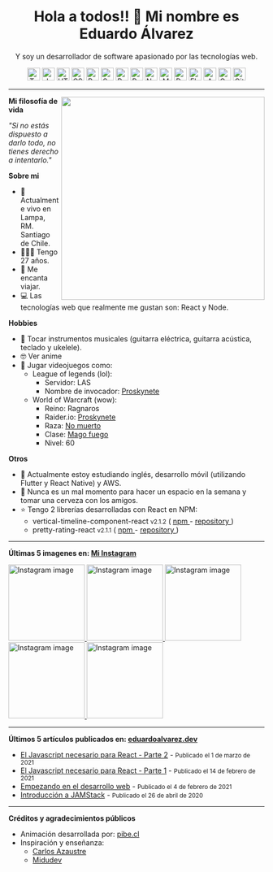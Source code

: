 <h1 align="center">Hola a todos!! 👋 Mi nombre es Eduardo Álvarez</h1>
<p align="center">
  Y soy un desarrollador de software apasionado por las tecnologías web.
</p>

<p align="center">
  <img
    src="https://github.com/Proskynete/Proskynete/blob/master/images/icons/ts.png?raw=true"
    width="25"
    height="25"
    title="Typescript"
  />
  <img
    src="https://github.com/Proskynete/Proskynete/blob/master/images/icons/js.png?raw=true"
    width="25"
    height="25"
    title="Javascript"
  />
  <img
    src="https://github.com/Proskynete/Proskynete/blob/master/images/icons/html5.png?raw=true"
    width="25"
    height="25"
    title="HTML5"
  />
  <img
    src="https://github.com/Proskynete/Proskynete/blob/master/images/icons/css3.png?raw=true"
    width="25"
    height="25"
    title="CSS3"
  />
  <img
    src="https://github.com/Proskynete/Proskynete/blob/master/images/icons/bootstrap.png?raw=true"
    width="25"
    height="25"
    title="Bootstrap"
  />
  <img
    src="https://github.com/Proskynete/Proskynete/blob/master/images/icons/sass.png?raw=true"
    width="25"
    height="25"
    title="Sass"
  />
  <img
    src="https://github.com/Proskynete/Proskynete/blob/master/images/icons/react.png?raw=true"
    width="25"
    height="25"
    title="React"
  />
  <img
    src="https://github.com/Proskynete/Proskynete/blob/master/images/icons/redux.png?raw=true"
    width="25"
    height="25"
    title="Redux"
  />
  <img
    src="https://github.com/Proskynete/Proskynete/blob/master/images/icons/node.png?raw=true"
    width="25"
    height="25"
    title="Nodejs"
  />
  <img
    src="https://github.com/Proskynete/Proskynete/blob/master/images/icons/mongodb.png?raw=true"
    width="25"
    height="25"
    title="MongoDB"
  />
  <img
    src="https://github.com/Proskynete/Proskynete/blob/master/images/icons/dart.png?raw=true"
    width="25"
    height="25"
    title="Dart"
  />
  <img
    src="https://github.com/Proskynete/Proskynete/blob/master/images/icons/flutter.png?raw=true"
    width="25"
    height="25"
    title="Flutter"
  />
  <img
    src="https://github.com/Proskynete/Proskynete/blob/master/images/icons/aws.png?raw=true"
    width="25"
    height="25"
    title="Amazon Web Services"
  />
  <img
    src="https://github.com/Proskynete/Proskynete/blob/master/images/icons/gcp.png?raw=true"
    width="25"
    height="25"
    title="Google Cloud Platform"
  />
  <img
    src="https://github.com/Proskynete/Proskynete/blob/master/images/icons/git.png?raw=true"
    width="25"
    height="25"
    title="Git"
  />
</p>

---

<img
  width="400"
  align="right"
  src="https://github.com/Proskynete/Proskynete/blob/master/images/proskynete.gif?raw=true"
/>

<p align="left">
  <strong>Mi filosofía de vida</strong>
</p>
<p>
  <i>"Si no estás dispuesto a darlo todo, no tienes derecho a intentarlo."</i>
</p>

<p align="left">
  <strong>Sobre mi</strong>
</p>
<ul>
  <li>📍 Actualmente vivo en Lampa, RM. Santiago de Chile.</li>
  <li>👨🏼‍💻 Tengo 27 años.</li>
  <li>🛫 Me encanta viajar.</li>
  <li>💻 Las tecnologías web que realmente me gustan son: React y Node.</li>
</ul>

<p align="left">
  <strong>Hobbies</strong>
</p>
<ul>
  <li>
    🎼 Tocar instrumentos musicales (guitarra eléctrica, guitarra acústica,
    teclado y ukelele).
  </li>
  <li>🤓 Ver anime</li>
  <li>
    👾 Jugar videojuegos como:
    <ul>
      <li>
        League of legends (lol):
        <ul>
          <li>Servidor: LAS</li>
          <li>
            Nombre de invocador:
            <a
              href="https://www.leagueofgraphs.com/es/summoner/las/proskynete"
              target="_blank"
            >
              Proskynete
            </a>
          </li>
        </ul>
      </li>
      <li>
        World of Warcraft (wow):
        <ul>
          <li>Reino: Ragnaros</li>
          <li>
            Raider.io:
            <a
              href="https://raider.io/characters/us/ragnaros/Proskynete"
              target="_blank"
            >
              Proskynete
            </a>
          </li>
          <li>
            Raza:
            <a
              href="https://worldofwarcraft.com/en-us/game/races/undead"
              target="_blank"
            >
              No muerto
            </a>
          </li>
          <li>
            Clase:
            <a
              href="https://worldofwarcraft.com/en-us/game/talent-calculator#mage/fire"
              target="_blank"
            >
              Mago fuego
            </a>
          </li>
          <li>Nivel: 60</li>
        </ul>
      </li>
    </ul>
  </li>
</ul>

<p align="left">
  <strong>Otros</strong>
</p>
<ul>
  <li>
    📖 Actualmente estoy estudiando inglés, desarrollo móvil (utilizando Flutter
    y React Native) y AWS.
  </li>
  <li>
    🍺 Nunca es un mal momento para hacer un espacio en la semana y tomar una
    cerveza con los amigos.
  </li>
  <li>
    ⭐ Tengo 2 librerías desarrolladas con React en NPM:
    <ul>
      <li>
        vertical-timeline-component-react <small>v2.1.2</small> (
        <a
          href="https://www.npmjs.com/package/vertical-timeline-component-react"
          target="_blank"
        >
          npm
        </a>
        -
        <a
          href="https://github.com/Proskynete/vertical-timeline-component-react"
          target="_blank"
        >
          repository
        </a>
        )
      </li>
      <li>
        pretty-rating-react <small>v2.1.1</small> (
        <a
          href="https://www.npmjs.com/package/pretty-rating-react"
          target="_blank"
        >
          npm
        </a>
        -
        <a
          href="https://github.com/Proskynete/pretty-rating-react"
          target="_blank"
        >
          repository
        </a>
        )
      </li>
    </ul>
  </li>
</ul>

---

<p align="left">
  <strong>
    Últimas 5 imagenes en:
    <a href="https://instagram.com/proskynete" target="_blank">
      Mi Instagram
    </a>
  </strong>
</p>

<a href="https://www.instagram.com/p/CVYaKmUlAud/" target="_blank">
  <img
    src="https://instagram.fscl15-1.fna.fbcdn.net/v/t51.2885-15/sh0.08/e35/c180.0.1080.1080a/s640x640/247426394_552635039163688_5284049663495821167_n.jpg?_nc_ht=instagram.fscl15-1.fna.fbcdn.net&_nc_cat=104&_nc_ohc=tkQCaHJLZRgAX-iLXbG&edm=APU89FABAAAA&ccb=7-4&oh=60f41a4b576a8948b39b9d3ade7179d3&oe=618D8088&_nc_sid=86f79a"
    alt="Instagram image"
    width="150"
    height="150"
  />
</a>
<a href="https://www.instagram.com/p/CT0zvVAAHW3/" target="_blank">
  <img
    src="https://instagram.fscl15-1.fna.fbcdn.net/v/t51.2885-15/sh0.08/e35/c180.0.1080.1080a/s640x640/242050871_243023651082985_1418961891220065825_n.jpg?_nc_ht=instagram.fscl15-1.fna.fbcdn.net&_nc_cat=101&_nc_ohc=-k1dyk1nfssAX_Z7bbb&edm=APU89FABAAAA&ccb=7-4&oh=56dc355f3e433931b6737b8c7b459589&oe=618E0EA3&_nc_sid=86f79a"
    alt="Instagram image"
    width="150"
    height="150"
  />
</a>
<a href="https://www.instagram.com/p/CR2u5VMDP1R/" target="_blank">
  <img
    src="https://instagram.fscl15-1.fna.fbcdn.net/v/t51.2885-15/sh0.08/e35/c0.133.1066.1066a/s640x640/223421266_219015820001961_8188634106651211309_n.jpg?_nc_ht=instagram.fscl15-1.fna.fbcdn.net&_nc_cat=109&_nc_ohc=q0s61wBGAhsAX_O6JdX&edm=APU89FABAAAA&ccb=7-4&oh=d42bf7e315d07f7945a766700ab67fac&oe=618F14E7&_nc_sid=86f79a"
    alt="Instagram image"
    width="150"
    height="150"
  />
</a>
<a href="https://www.instagram.com/p/CREYnNfjbHy/" target="_blank">
  <img
    src="https://instagram.fscl15-1.fna.fbcdn.net/v/t51.2885-15/sh0.08/e35/c180.0.1080.1080a/s640x640/211498447_2934152030203278_3705938491042166157_n.jpg?_nc_ht=instagram.fscl15-1.fna.fbcdn.net&_nc_cat=106&_nc_ohc=tlH_6p74DGkAX_blucA&edm=APU89FABAAAA&ccb=7-4&oh=dda21fa43d70dc544920b9e47399ec74&oe=618EF72F&_nc_sid=86f79a"
    alt="Instagram image"
    width="150"
    height="150"
  />
</a>
<a href="https://www.instagram.com/p/CQPx9EXjVwQ/" target="_blank">
  <img
    src="https://instagram.fscl15-1.fna.fbcdn.net/v/t51.2885-15/sh0.08/e35/c180.0.1080.1080a/s640x640/201651442_1019363352140818_2071394958195459903_n.jpg?_nc_ht=instagram.fscl15-1.fna.fbcdn.net&_nc_cat=110&_nc_ohc=x8TUPL5G1QEAX_05AHY&edm=APU89FABAAAA&ccb=7-4&oh=ff36f36e83d2a376146caa88aba7113d&oe=618EA97E&_nc_sid=86f79a"
    alt="Instagram image"
    width="150"
    height="150"
  />
</a>

---

<p align="left">
  <strong>
    Últimos 5 artículos publicados en:
    <a href="https://eduardoalvarez.dev" target="_blank">
      eduardoalvarez.dev
    </a>
  </strong>
</p>

- [El Javascript necesario para React - Parte 2](https://eduardoalvarez.dev/articulos/el-javascript-necesario-para-react-parte-2) - <small>Publicado el 1 de marzo de 2021</small>
- [El Javascript necesario para React - Parte 1](https://eduardoalvarez.dev/articulos/el-javascript-necesario-para-react-parte-1) - <small>Publicado el 14 de febrero de 2021</small>
- [Empezando en el desarrollo web](https://eduardoalvarez.dev/articulos/empezando-en-el-desarrollo-web) - <small>Publicado el 4 de febrero de 2021</small>
- [Introducción a JAMStack](https://eduardoalvarez.dev/articulos/introduccion-a-jamstack) - <small>Publicado el 26 de abril de 2020</small>

---

<p align="left">
  <strong>Créditos y agradecimientos públicos</strong>
</p>
<ul>
  <li>
    Animación desarrollada por:
    <a href="https://pibe.cl/" target="_blank">
      pibe.cl
    </a>
  </li>
  <li>
    Inspiración y enseñanza:
    <ul>
      <li>
        <a href="https://carlosazaustre.es/" target="_blank">
          Carlos Azaustre
        </a>
      </li>
      <li>
        <a href="https://midu.dev/" target="_blank">
          Midudev
        </a>
      </li>
    </ul>
  </li>
</ul>
